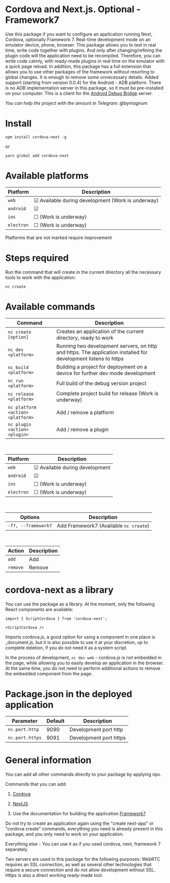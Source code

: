 # Cordova and Next.js. Optional - Framework7

Use this package if you want to configure an application running Next, Cordova, optionally Framework 7.
Real-time development mode on an emulator device, phone, browser.
This package allows you to test in real time, write code together with plugins. And only after changing/refining the plugin code will the application need to be recompiled. Therefore, you can write code calmly, with ready-made plugins in real time on the emulator with a quick page reload.
In addition, this package has a full extension that allows you to use other packages of the framework without resorting to global changes. It is enough to remove some unnecessary details.
Added support (starting from version 0.0.4) for the Android - ADB platform. There is no ADB implementation server in this package, so it must be pre-installed on your computer. This is a client for the <a href="https://developer.android.com/studio/command-line/adb.html" target="_blank">Android Debug Bridge</a> server.

_You can help the project with the amount in Telegram: @bymagnum_

# Install

```
npm install cordova-next -g
```

or

```
yarn global add cordova-next
```



# Available platforms

Platform | Description
-- | --
`web` | &#9745; Available during development (Work is underway)
`android` | &#9745;
`ios` | &#9744; (Work is underway)
`electron` | &#9744; (Work is underway)

Platforms that are not marked require improvement



# Steps required

Run the command that will create in the current directory all the necessary tools to work with the application:
```
nc create
```



# Available commands

Command | Description
-- | --
`nc create [option]` | Creates an application of the current directory, ready to work
`nc dev <platform>` | Running two development servers, on http and https. The application installed for development listens to https
`nc build <platform>` | Building a project for deployment on a device for further dev mode development
`nc run <platform>` | Full build of the debug version project
`nc release <platform>` | Complete project build for release (Work is underway)
`nc platform <action> <platform>` | Add / remove a platform
`nc plugin <action> <plugin>` | Add / remove a plugin

&nbsp;

Platform | Description
-- | --
`web` | &#9745; Available during development
`android` | &#9745;
`ios` | &#9744; (Work is underway)
`electron` | &#9744; (Work is underway)

&nbsp;

Options | Description
-- | --
`-f7, --framework7` | Add Framework7 (Available `nc create`)

&nbsp;

Action | Description
-- | --
`add` | Add
`remove` | Remove



# cordova-next as a library

You can use the package as a library. At the moment, only the following React components are available:

```
import { ScriptCordova } from 'cordova-next';
```

```
<ScriptCordova />
```
Imports cordova.js, a good option for using a component in one place is _document.js, but it is also possible to use it at your discretion, up to complete deletion, if you do not need it as a system script.

In the process of development, `nc dev web` - cordova.js is not embedded in the page, while allowing you to easily develop an application in the browser. At the same time, you do not need to perform additional actions to remove the embedded component from the page.



# Package.json in the deployed application

Parameter | Default | Description
-- | -- | --
`nc.port.http` | 9090 | Development port http
`nc.port.https` | 9091 | Development port https



# General information

You can add all other commands directly to your package by applying npx.

Commands that you can add:

1. [Cordova](https://cordova.apache.org/docs/en/latest/)

2. [NextJS](https://nextjs.org/docs/getting-started)

3. Use the documentation for building the application [Framework7](https://framework7.io/react/)

Do not try to create an application again using the "create next-app" or "cordova create" commands, everything you need is already present in this package, and you only need to work on your application.

Everything else - You can use it as if you used cordova, next, framework 7 separately.

Two servers are used in this package for the following purposes: WebRTC requires an SSL connection, as well as several other technologies that require a secure connection and do not allow development without SSL. Https is also a direct working ready-made tool.





